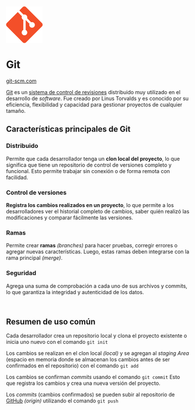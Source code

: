 <img src="../00_img/git_logo.png" alt="Logo de Git" height="100"><br>

# Git

[git-scm.com](https://git-scm.com/)

[Git](../GLOSARIO#git) es un [sistema de control de revisiones](../GLOSARIO.md/#scm-source-control-management) distribuido muy utilizado en el desarrollo de *software*. Fue creado por Linus Torvalds y es conocido por su eficiencia, flexibilidad y capacidad para gestionar proyectos de cualquier tamaño.

## Características principales de Git

### Distribuido
Permite que cada desarrollador tenga un **clon local del proyecto**, lo que significa que tiene un repositorio de control de versiones completo y funcional. Esto permite trabajar sin conexión o de forma remota con facilidad.

### Control de versiones
**Registra los cambios realizados en un proyecto**, lo que permite a los desarrolladores ver el historial completo de cambios, saber quién realizó las modificaciones y comparar fácilmente las versiones.

### Ramas
Permite crear **ramas** *(branches)* para hacer pruebas, corregir errores o agregar nuevas características. Luego, estas ramas deben integrarse con la rama principal *(merge)*.

### Seguridad
Agrega una suma de comprobación a cada uno de sus archivos y commits, lo que garantiza la integridad y autenticidad de los datos.

<br>

## Resumen de uso común

Cada desarrollador crea un repositorio local y clona el proyecto existente o inicia uno nuevo con el comando ```git init```

Los cambios se realizan en el clon local *(local)* y se agregan al *staging Area* (espacio en memoria donde se almacenan los cambios antes de ser confirmados en el repositorio) con el comando ```git add```

Los cambios se confirman *commits* usando el comando ```git commit```
Esto que registra los cambios y crea una nueva versión del proyecto.

Los *commits* (cambios confirmados) se pueden subir al repositorio de [GitHub](../GLOSARIO.md#github) *(origin)* utilizando el comando ```git push```